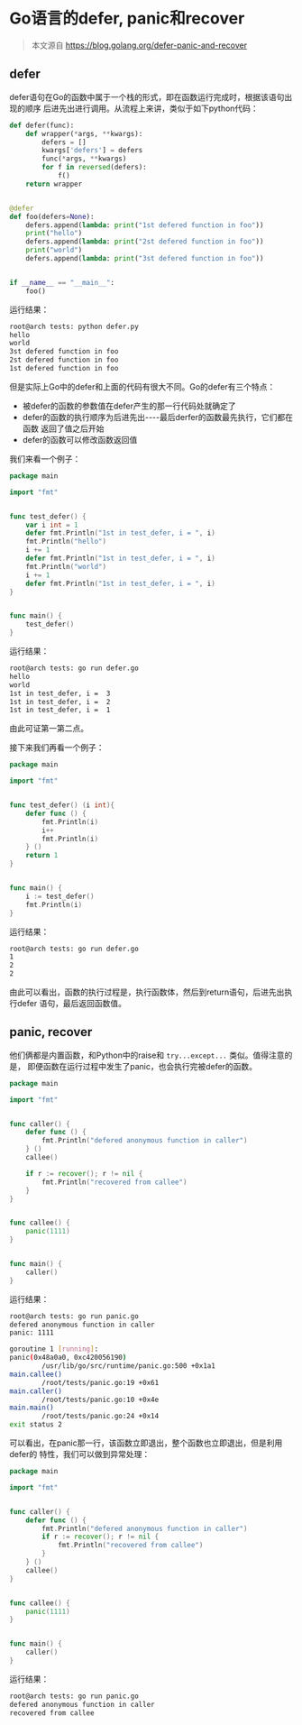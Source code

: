 # Go语言的defer, panic和recover

> 本文源自 https://blog.golang.org/defer-panic-and-recover

## defer

defer语句在Go的函数中属于一个栈的形式，即在函数运行完成时，根据该语句出现的顺序
后进先出进行调用。从流程上来讲，类似于如下python代码：

```python
def defer(func):
    def wrapper(*args, **kwargs):
        defers = []
        kwargs['defers'] = defers
        func(*args, **kwargs)
        for f in reversed(defers):
            f()
    return wrapper


@defer
def foo(defers=None):
    defers.append(lambda: print("1st defered function in foo"))
    print("hello")
    defers.append(lambda: print("2st defered function in foo"))
    print("world")
    defers.append(lambda: print("3st defered function in foo"))


if __name__ == "__main__":
    foo()
```

运行结果：

```bash
root@arch tests: python defer.py
hello
world
3st defered function in foo
2st defered function in foo
1st defered function in foo
```

但是实际上Go中的defer和上面的代码有很大不同。Go的defer有三个特点：

- 被defer的函数的参数值在defer产生的那一行代码处就确定了
- defer的函数的执行顺序为后进先出----最后derfer的函数最先执行，它们都在函数
返回了值之后开始
- defer的函数可以修改函数返回值

我们来看一个例子：

```go
package main

import "fmt"


func test_defer() {
    var i int = 1
    defer fmt.Println("1st in test_defer, i = ", i)
    fmt.Println("hello")
    i += 1
    defer fmt.Println("1st in test_defer, i = ", i)
    fmt.Println("world")
    i += 1
    defer fmt.Println("1st in test_defer, i = ", i)
}


func main() {
    test_defer()
}
```

运行结果：

```bash
root@arch tests: go run defer.go
hello
world
1st in test_defer, i =  3
1st in test_defer, i =  2
1st in test_defer, i =  1
```

由此可证第一第二点。

接下来我们再看一个例子：

```go
package main

import "fmt"


func test_defer() (i int){
    defer func () {
        fmt.Println(i)
        i++
        fmt.Println(i)
    } ()
    return 1
}


func main() {
    i := test_defer()
    fmt.Println(i)
}
```

运行结果：

```bash
root@arch tests: go run defer.go
1
2
2
```

由此可以看出，函数的执行过程是，执行函数体，然后到return语句，后进先出执行defer
语句，最后返回函数值。

## panic, recover

他们俩都是内置函数，和Python中的raise和 `try...except...` 类似。值得注意的是，
即便函数在运行过程中发生了panic，也会执行完被defer的函数。

```go
package main

import "fmt"


func caller() {
    defer func () {
        fmt.Println("defered anonymous function in caller")
    } ()
    callee()

    if r := recover(); r != nil {
        fmt.Println("recovered from callee")
    }
}


func callee() {
    panic(1111)
}


func main() {
    caller()
}
```

运行结果：

```bash
root@arch tests: go run panic.go
defered anonymous function in caller
panic: 1111

goroutine 1 [running]:
panic(0x48a0a0, 0xc420056190)
        /usr/lib/go/src/runtime/panic.go:500 +0x1a1
main.callee()
        /root/tests/panic.go:19 +0x61
main.caller()
        /root/tests/panic.go:10 +0x4e
main.main()
        /root/tests/panic.go:24 +0x14
exit status 2
```

可以看出，在panic那一行，该函数立即退出，整个函数也立即退出，但是利用defer的
特性，我们可以做到异常处理：

```go
package main

import "fmt"


func caller() {
    defer func () {
        fmt.Println("defered anonymous function in caller")
        if r := recover(); r != nil {
            fmt.Println("recovered from callee")
        }
    } ()
    callee()
}


func callee() {
    panic(1111)
}


func main() {
    caller()
}
```

运行结果：

```bash
root@arch tests: go run panic.go
defered anonymous function in caller
recovered from callee
```
